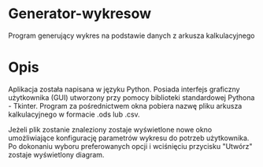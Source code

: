 # Generator-wykresow
Program generujący wykres na podstawie danych z arkusza kalkulacyjnego

Opis
=====================================================================   
Aplikacja została napisana w języku Python. Posiada interfejs graficzny użytkownika (GUI)
utworzony przy pomocy biblioteki standardowej Pythona - Tkinter. Program za pośrednictwem okna 
pobiera nazwę pliku arkusza kalkulacyjnego w formacie .ods lub .csv.

Jeżeli plik zostanie znaleziony zostaje wyświetlone nowe okno umożliwiające konfigurację
parametrów wykresu do potrzeb użytkownika. Po dokonaniu wyboru preferowanych opcji i wciśnięciu
przycisku "Utwórz" zostaje wyświetlony diagram.

